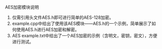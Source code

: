   AES加密模块说明

  1. 仅需引用头文件AES.h即可进行简单的AES-128加密。
  2. example.cpp中给出了使用该AES模块——AES.h的一个示例，简单展示了如何使用AES.h进行AES加密和解密。
  3. AES example.txt中给出了一个AES加密的示例（含明文，密钥，密文），方便进行测试。
